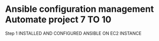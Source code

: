
# Ansible configuration management Automate project 7 TO 10

Step 1 INSTALLED AND CONFIGURED ANSIBLE ON EC2 INSTANCE






